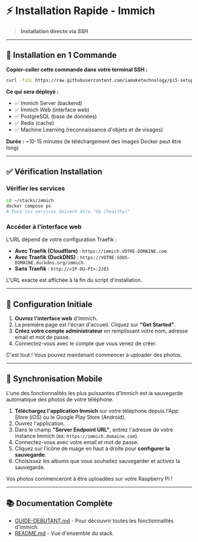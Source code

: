 # ⚡ Installation Rapide - Immich

> **Installation directe via SSH**

---

## 🚀 Installation en 1 Commande

**Copier-coller cette commande dans votre terminal SSH :**

```bash
curl -fsSL https://raw.githubusercontent.com/iamaketechnology/pi5-setup/main/10-productivity/immich/scripts/01-immich-deploy.sh | sudo bash
```

**Ce qui sera déployé :**
- ✅ Immich Server (backend)
- ✅ Immich Web (interface web)
- ✅ PostgreSQL (base de données)
- ✅ Redis (cache)
- ✅ Machine Learning (reconnaissance d'objets et de visages)

**Durée :** ~10-15 minutes (le téléchargement des images Docker peut être long)

---

## ✅ Vérification Installation

### Vérifier les services
```bash
cd ~/stacks/immich
docker compose ps
# Tous les services doivent être "Up (healthy)"
```

### Accéder à l'interface web
L'URL dépend de votre configuration Traefik :
- **Avec Traefik (Cloudflare)** : `https://immich.VOTRE-DOMAINE.com`
- **Avec Traefik (DuckDNS)** : `https://VOTRE-SOUS-DOMAINE.duckdns.org/immich`
- **Sans Traefik** : `http://<IP-DU-PI>:2283`

L'URL exacte est affichée à la fin du script d'installation.

---

## 👤 Configuration Initiale

1.  **Ouvrez l'interface web** d'Immich.
2.  La première page est l'écran d'accueil. Cliquez sur **"Get Started"**.
3.  **Créez votre compte administrateur** en remplissant votre nom, adresse email et mot de passe.
4.  Connectez-vous avec le compte que vous venez de créer.

C'est tout ! Vous pouvez maintenant commencer à uploader des photos.

---

## 📱 Synchronisation Mobile

L'une des fonctionnalités les plus puissantes d'Immich est la sauvegarde automatique des photos de votre téléphone.

1.  **Téléchargez l'application Immich** sur votre téléphone depuis l'App Store (iOS) ou le Google Play Store (Android).
2.  Ouvrez l'application.
3.  Dans le champ **"Server Endpoint URL"**, entrez l'adresse de votre instance Immich (ex: `https://immich.domaine.com`).
4.  Connectez-vous avec votre email et mot de passe.
5.  Cliquez sur l'icône de nuage en haut à droite pour **configurer la sauvegarde**.
6.  Choisissez les albums que vous souhaitez sauvegarder et activez la sauvegarde.

Vos photos commenceront à être uploadées sur votre Raspberry Pi !

---

## 📚 Documentation Complète

- [GUIDE-DEBUTANT.md](GUIDE-DEBUTANT.md) - Pour découvrir toutes les fonctionnalités d'Immich.
- [README.md](README.md) - Vue d'ensemble du stack.
